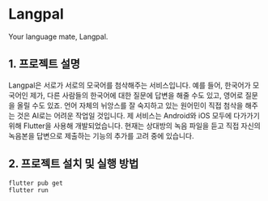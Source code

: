 # Langpal
Your language mate, Langpal.
## 1. 프로젝트 설명
Langpal은 서로가 서로의 모국어를 첨삭해주는 서비스입니다. 예를 들어, 한국어가 모국어인 제가, 다른 사람들의 한국어에 대한 질문에 답변을 해줄 수도 있고, 영어로 질문을 올릴 수도 있죠. 언어 자체의 뉘앙스를 잘 숙지하고 있는 원어민이 직접 첨삭을 해주는 것은 AI로는 어려운 작업일 것입니다. 제 서비스는 Android와 iOS 모두에 다가가기 위해 Flutter을 사용해 개발되었습니다. 현재는 상대방의 녹음 파일을 듣고 직접 자신의 녹음본을 답변으로 제출하는 기능의 추가를 고려 중에 있습니다.
## 2. 프로젝트 설치 및 실행 방법
```zsh
flutter pub get
flutter run
```

